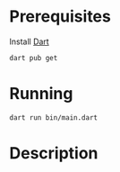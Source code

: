 # Prerequisites
Install [Dart](https://dart.dev/get-dart)

```
dart pub get
```

# Running

```
dart run bin/main.dart
```

# Description

